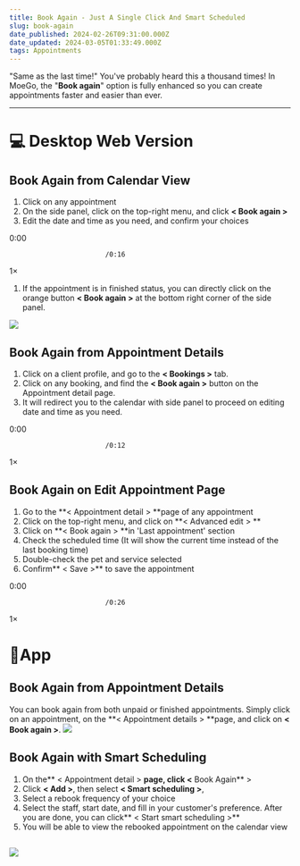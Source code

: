 ```yaml
---
title: Book Again - Just A Single Click And Smart Scheduled
slug: book-again
date_published: 2024-02-26T09:31:00.000Z
date_updated: 2024-03-05T01:33:49.000Z
tags: Appointments
---
```


"Same as the last time!" You've probably heard this a thousand times! 
In MoeGo, the "**Book again**" option is fully enhanced so you can create appointments faster and easier than ever.

---

# 💻 Desktop Web Version

## Book Again from Calendar View

1. Click on any appointment
2. On the side panel, click on the top-right menu, and click **< Book again >**
3. Edit the date and time as you need, and confirm your choices

0:00

                            /0:16
1×

1. If the appointment is in finished status, you can directly click on the orange button **< Book again >** at the bottom right corner of the side panel.

![](__GHOST_URL__/content/images/2024/02/CleanShot-2024-02-26-at-18.26.49@2x.png)
## Book Again from Appointment Details

1. Click on a client profile, and go to the **< Bookings >** tab. 
2. Click on any booking, and find the **< Book again >** button on the Appointment detail page.
3. It will redirect you to the calendar with side panel to proceed on editing date and time as you need. 

0:00

                            /0:12
1×

## Book Again on Edit Appointment Page

1. Go to the **< Appointment detail > **page of any appointment
2. Click on the top-right menu, and click on **< Advanced edit > **
3. Click on **< Book again > **in 'Last appointment' section
4. Check the scheduled time (It will show the current time instead of the last booking time)
5. Double-check the pet and service selected
6. Confirm** < Save >** to save the appointment

0:00

                            /0:26
1×

# 📱App

## Book Again from Appointment Details

You can book again from both unpaid or finished appointments. Simply click on an appointment, on the **< Appointment details > **page, and click on **< Book again >**.
![](__GHOST_URL__/content/images/2024/02/Template-3.png)
## Book Again with Smart Scheduling

1. On the** < Appointment detail > **page, click <** Book Again** > 
2. Click **< Add >**, then select **< Smart scheduling >**, 
3. Select a rebook frequency of your choice
4. Select the staff, start date, and fill in your customer's preference. After you are done, you can click** < Start smart scheduling >**
5. You will be able to view the rebooked appointment on the calendar view

![](__GHOST_URL__/content/images/2024/02/Template-4--1-.png)
---
